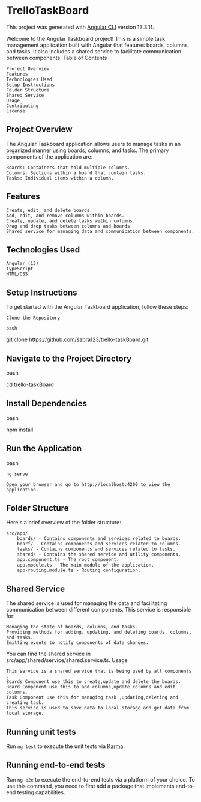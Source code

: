 # TrelloTaskBoard

This project was generated with [Angular CLI](https://github.com/angular/angular-cli) version 13.3.11.


Welcome to the Angular Taskboard project! This is a simple task management application built with Angular that features boards, columns, and tasks. It also includes a shared service to facilitate communication between components.
Table of Contents

    Project Overview
    Features
    Technologies Used
    Setup Instructions
    Folder Structure
    Shared Service
    Usage
    Contributing
    License

## Project Overview

The Angular Taskboard application allows users to manage tasks in an organized manner using boards, columns, and tasks. The primary components of the application are:

    Boards: Containers that hold multiple columns.
    Columns: Sections within a board that contain tasks.
    Tasks: Individual items within a column.

## Features

    Create, edit, and delete boards.
    Add, edit, and remove columns within boards.
    Create, update, and delete tasks within columns.
    Drag and drop tasks between columns and boards.
    Shared service for managing data and communication between components.

## Technologies Used

    Angular (13)
    TypeScript
    HTML/CSS

## Setup Instructions

To get started with the Angular Taskboard application, follow these steps:

    Clone the Repository

    bash

git clone https://github.com/sabra123/trello-taskBoard.git

## Navigate to the Project Directory

bash

cd trello-taskBoard

## Install Dependencies

bash

npm install

## Run the Application

bash

    ng serve

    Open your browser and go to http://localhost:4200 to view the application.

## Folder Structure

Here's a brief overview of the folder structure:

    src/app/
        boards/ - Contains components and services related to boards.
        boarf/ - Contains components and services related to columns.
        tasks/ - Contains components and services related to tasks.
        shared/ - Contains the shared service and utility components.
        app.component.ts - The root component.
        app.module.ts - The main module of the application.
        app-routing.module.ts - Routing configuration.

## Shared Service

The shared service is used for managing the data and facilitating communication between different components. This service is responsible for:

    Managing the state of boards, columns, and tasks.
    Providing methods for adding, updating, and deleting boards, columns, and tasks.
    Emitting events to notify components of data changes.

You can find the shared service in src/app/shared/service/shared.service.ts.
Usage

    This service is a shared service that is being used by all components .
    Boards Component use this to create,update and delete the boards.
    Board Component use this to add columns,update columns and edit columns.
    Task Component use this for managing task ,updating,deleting and creating task.
    This service is used to save data to local storage and get data from local storage.

## Running unit tests

Run `ng test` to execute the unit tests via [Karma](https://karma-runner.github.io).

## Running end-to-end tests

Run `ng e2e` to execute the end-to-end tests via a platform of your choice. To use this command, you need to first add a package that implements end-to-end testing capabilities.


